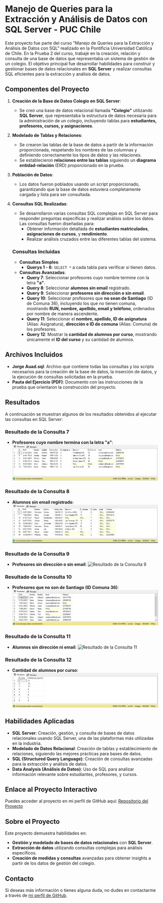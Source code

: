 # Manejo de Queries para la Extracción y Análisis de Datos con SQL Server - PUC Chile

Este proyecto fue parte del curso "Manejo de Queries para la Extracción y Análisis de Datos con SQL" realizado en la Pontificia Universidad Católica de Chile. En la Prueba 2 del curso, trabajé en la creación, relación y consulta de una base de datos que representaba un sistema de gestión de un colegio. El objetivo principal fue desarrollar habilidades para construir y gestionar bases de datos relacionales en **SQL Server** y realizar consultas SQL eficientes para la extracción y análisis de datos.

## Componentes del Proyecto

1. **Creación de la Base de Datos Colegio en SQL Server**:
   - Se creó una base de datos relacional llamada **"Colegio"** utilizando **SQL Server**, que representaba la estructura de datos necesaria para la administración de un colegio, incluyendo tablas para **estudiantes, profesores, cursos, y asignaciones**.

2. **Modelado de Tablas y Relaciones**:
   - Se crearon las tablas de la base de datos a partir de la información proporcionada, respetando los nombres de las columnas y definiendo correctamente los tipos de datos y las relaciones.
   - Se establecieron **relaciones entre las tablas** siguiendo un **diagrama entidad-relación** (ERD) proporcionado en la prueba.

3. **Población de Datos**:
   - Los datos fueron poblados usando un script proporcionado, garantizando que la base de datos estuviera completamente cargada y lista para ser consultada.

4. **Consultas SQL Realizadas**:
   - Se desarrollaron varias consultas SQL complejas en SQL Server para responder preguntas específicas y realizar análisis sobre los datos. Las consultas fueron diseñadas para:
     - Obtener información detallada de **estudiantes matriculados**, **asignaciones de cursos**, y **rendimiento**.
     - Realizar análisis cruzados entre las diferentes tablas del sistema.

   ### Consultas Incluidas
   - **Consultas Simples**:
     - **Querys 1 - 6**: `SELECT *` a cada tabla para verificar si tienen datos.
   - **Consultas Avanzadas**:
     - **Query 7**: Seleccionar profesores cuyo nombre termine con la letra **"a"**.
     - **Query 8**: Seleccionar **alumnos sin email** registrado.
     - **Query 9**: Seleccionar **profesores sin dirección o sin email**.
     - **Query 10**: Seleccionar profesores que **no sean de Santiago** (ID de Comuna 36), incluyendo los que no tienen comuna, mostrando **RUN, nombre, apellido, email y teléfono**, ordenados por nombre de manera ascendente.
     - **Query 11**: Seleccionar el **nombre, apellido, ID de asignatura** (Alias: Asignatura), **dirección e ID de comuna** (Alias: Comuna) de los profesores.
     - **Query 12**: Mostrar la **cantidad de alumnos por curso**, mostrando únicamente el **ID del curso** y su cantidad de alumnos.

## Archivos Incluidos

- **Jorge Auad.sql**: Archivo que contiene todas las consultas y los scripts necesarios para la creación de la base de datos, la inserción de datos, y la ejecución de consultas solicitadas en la prueba.
- **Pauta del Ejercicio (PDF)**: Documento con las instrucciones de la prueba que orientaron la construcción del proyecto.

## Resultados

A continuación se muestran algunos de los resultados obtenidos al ejecutar las consultas en SQL Server:

### Resultado de la Consulta 7
- **Profesores cuyo nombre termina con la letra "a"**:
  ![Resultado de la Consulta 7](resultados/resultado_query7_profesores_termina_con_a.jpg)

### Resultado de la Consulta 8
- **Alumnos sin email registrado**:
  ![Resultado de la Consulta 8](resultados/resultado_query8_alumnos_sin_email.jpg)

### Resultado de la Consulta 9
- **Profesores sin dirección o sin email**:
  ![Resultado de la Consulta 9](resultado_query9_Profesores_sin_dirección_o_sin_email.jpg)

### Resultado de la Consulta 10
- **Profesores que no son de Santiago (ID Comuna 36)**:
  ![Resultado de la Consulta 10](resultados/resultado_query10_profesores_fuera_de_santiago.jpg)

### Resultado de la Consulta 11
- **Alumnos sin dirección ni email**:
  ![Resultado de la Consulta 11](resultado_query11_resultado_query8_alumnos_sin_email.jpg)

### Resultado de la Consulta 12
- **Cantidad de alumnos por curso**:
  ![Resultado de la Consulta 12](resultados/resultado_query12_cantidad_alumnos_por_curso.jpg)

## Habilidades Aplicadas

- **SQL Server**: Creación, gestión, y consulta de bases de datos relacionales usando SQL Server, una de las plataformas más utilizadas en la industria.
- **Modelado de Datos Relacional**: Creación de tablas y establecimiento de relaciones, siguiendo las mejores prácticas para bases de datos.
- **SQL (Structured Query Language)**: Creación de consultas avanzadas para la extracción y análisis de datos.
- **Data Analysis (Análisis de Datos)**: Uso de SQL para analizar información relevante sobre estudiantes, profesores, y cursos.

## Enlace al Proyecto Interactivo

Puedes acceder al proyecto en mi perfil de GitHub aquí: [Repositorio del Proyecto](https://github.com/Koke-Oliva/sql-server-gestion-colegio)

## Sobre el Proyecto

Este proyecto demuestra habilidades en:
- **Gestión y modelado de bases de datos relacionales** con **SQL Server**.
- **Extracción de datos** utilizando consultas complejas para análisis específicos.
- **Creación de medidas y consultas** avanzadas para obtener insights a partir de los datos de gestión del colegio.

## Contacto

Si deseas más información o tienes alguna duda, no dudes en contactarme a través de [mi perfil de GitHub](https://github.com/Koke-Oliva).

